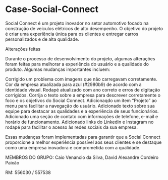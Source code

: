 # Case-Social-Connect
Social Connect é um projeto inovador no setor automotivo focado na construção de veículos elétricos de alto desempenho. O objetivo do projeto é criar uma experiência única para os clientes e entregar carros personalizados e de alta qualidade.

Alterações feitas

Durante o processo de desenvolvimento do projeto, algumas alterações foram feitas para melhorar a experiência do usuário e a qualidade do produto. Algumas mudanças importantes incluem:

Corrigido um problema com imagens que não carregavam corretamente. Cor da empresa atualizada para azul (#2980b9) de acordo com a identidade visual. Rodapé atualizado com ano correto e erros de digitação corrigidos. Corrija o texto sobre a empresa para descrever corretamente o foco e os objetivos do Social Connect. Adicionaqdo um item “Projeto” ao menu para facilitar a navegação do usuário. Adicionado texto sobre sua equipe para destacar as qualidades e a experiência de seus funcionários. Adicionado uma seção de contato com informações de telefone, e-mail e horário de funcionamento. Adicionado links do Linkedin e Instagram no rodapé para facilitar o acesso às redes sociais da sua empresa.

Essas mudanças foram implementadas para garantir que a Social Connect proporcione a melhor experiência possível aos seus clientes e se destaque como uma empresa inovadora e comprometida com a qualidade.

MEMBROS DO GRUPO: Caio Venancio da Silva, David Alexandre Cordeiro Paixão

RM: 556030 / 557538